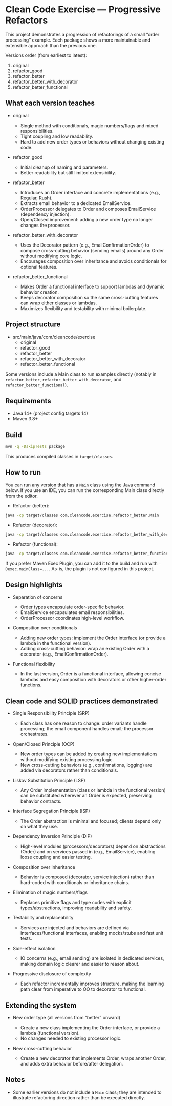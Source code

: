 # Clean Code Exercise — Progressive Refactors

This project demonstrates a progression of refactorings of a small “order processing” example. Each package shows a more maintainable and extensible approach than the previous one.

Versions order (from earliest to latest):
1) original
2) refactor_good
3) refactor_better
4) refactor_better_with_decorator
5) refactor_better_functional

## What each version teaches

- original
    - Single method with conditionals, magic numbers/flags and mixed responsibilities.
    - Tight coupling and low readability.
    - Hard to add new order types or behaviors without changing existing code.

- refactor_good
    - Initial cleanup of naming and parameters.
    - Better readability but still limited extensibility.

- refactor_better
    - Introduces an Order interface and concrete implementations (e.g., Regular, Rush).
    - Extracts email behavior to a dedicated EmailService.
    - OrderProcessor delegates to Order and composes EmailService (dependency injection).
    - Open/Closed improvement: adding a new order type no longer changes the processor.

- refactor_better_with_decorator
    - Uses the Decorator pattern (e.g., EmailConfirmationOrder) to compose cross-cutting behavior (sending emails) around any Order without modifying core logic.
    - Encourages composition over inheritance and avoids conditionals for optional features.

- refactor_better_functional
    - Makes Order a functional interface to support lambdas and dynamic behavior creation.
    - Keeps decorator composition so the same cross-cutting features can wrap either classes or lambdas.
    - Maximizes flexibility and testability with minimal boilerplate.

## Project structure

- src/main/java/com/cleancode/exercise
    - original
    - refactor_good
    - refactor_better
    - refactor_better_with_decorator
    - refactor_better_functional

Some versions include a Main class to run examples directly (notably in `refactor_better`, `refactor_better_with_decorator`, and `refactor_better_functional`).

## Requirements

- Java 14+ (project config targets 14)
- Maven 3.8+

## Build

```bash
mvn -q -DskipTests package
```
This produces compiled classes in `target/classes`.

## How to run

You can run any version that has a `Main` class using the Java command below. If you use an IDE, you can run the corresponding Main class directly from the editor.

- Refactor (better):
```bash
java -cp target/classes com.cleancode.exercise.refactor_better.Main
```
- Refactor (decorator):
```bash
java -cp target/classes com.cleancode.exercise.refactor_better_with_decorator.Main
```
- Refactor (functional):
```bash
java -cp target/classes com.cleancode.exercise.refactor_better_functional.Main
```
If you prefer Maven Exec Plugin, you can add it to the build and run with `-Dexec.mainClass=...`. As-is, the plugin is not configured in this project.

## Design highlights

- Separation of concerns
  - Order types encapsulate order-specific behavior.
  - EmailService encapsulates email responsibilities.
  - OrderProcessor coordinates high-level workflow.

- Composition over conditionals
  - Adding new order types: implement the Order interface (or provide a lambda in the functional version).
  - Adding cross-cutting behavior: wrap an existing Order with a decorator (e.g., EmailConfirmationOrder).

- Functional flexibility
  - In the last version, Order is a functional interface, allowing concise lambdas and easy composition with decorators or other higher-order functions.

## Clean code and SOLID practices demonstrated

- Single Responsibility Principle (SRP)
  - Each class has one reason to change: order variants handle processing; the email component handles email; the processor orchestrates.

- Open/Closed Principle (OCP)
  - New order types can be added by creating new implementations without modifying existing processing logic.
  - New cross-cutting behaviors (e.g., confirmations, logging) are added via decorators rather than conditionals.

- Liskov Substitution Principle (LSP)
  - Any Order implementation (class or lambda in the functional version) can be substituted wherever an Order is expected, preserving behavior contracts.

- Interface Segregation Principle (ISP)
  - The Order abstraction is minimal and focused; clients depend only on what they use.

- Dependency Inversion Principle (DIP)
  - High-level modules (processors/decorators) depend on abstractions (Order) and on services passed in (e.g., EmailService), enabling loose coupling and easier testing.

- Composition over inheritance
  - Behavior is composed (decorator, service injection) rather than hard-coded with conditionals or inheritance chains.

- Elimination of magic numbers/flags
  - Replaces primitive flags and type codes with explicit types/abstractions, improving readability and safety.

- Testability and replaceability
  - Services are injected and behaviors are defined via interfaces/functional interfaces, enabling mocks/stubs and fast unit tests.

- Side-effect isolation
  - IO concerns (e.g., email sending) are isolated in dedicated services, making domain logic clearer and easier to reason about.

- Progressive disclosure of complexity
  - Each refactor incrementally improves structure, making the learning path clear from imperative to OO to decorator to functional.

## Extending the system

- New order type (all versions from “better” onward)
  - Create a new class implementing the Order interface, or provide a lambda (functional version).
  - No changes needed to existing processor logic.

- New cross-cutting behavior
  - Create a new decorator that implements Order, wraps another Order, and adds extra behavior before/after delegation.

## Notes

- Some earlier versions do not include a `Main` class; they are intended to illustrate refactoring direction rather than be executed directly.
